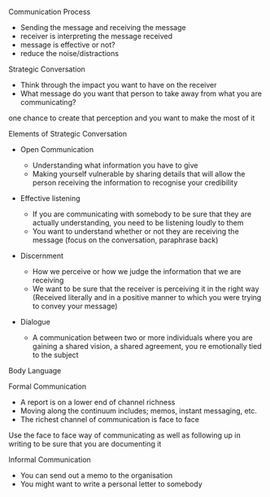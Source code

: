 Communication Process

- Sending the message and receiving the message
- receiver is interpreting the message received
- message is effective or not?
- reduce the noise/distractions


Strategic Conversation
- Think through the impact you want to have on the receiver
- What message do you want that person to take away from what you are communicating?

one chance to create that perception and you want to make the most of it

Elements of Strategic Conversation
- Open Communication
    - Understanding what information you have to give
    - Making yourself vulnerable by sharing details that will allow the person receiving the information to recognise your credibility  

- Effective listening
    - If you are communicating with somebody to be sure that they are actually understanding, you need to be listening loudly to them
    - You want to understand whether or not they are receiving the message
        (focus on the conversation, paraphrase back)

- Discernment
    - How we perceive or how we judge the information that we are receiving
    - We want to be sure that the receiver is perceiving it in the right way
        (Received literally and in a positive manner to which you were trying to convey your message)

- Dialogue
    - A communication between two or more individuals where you are gaining a shared vision, a shared agreement, you re emotionally tied to the subject

Body Language

Formal Communication
- A report is on a lower end of channel richness
- Moving along the continuum includes; memos, instant messaging, etc.
- The richest channel of communication is face to face    

Use the face to face way of communicating as well as following up in writing to be sure that you are documenting it

Informal Communication
- You can send out a memo to the organisation
- You might want to write a personal letter to somebody
